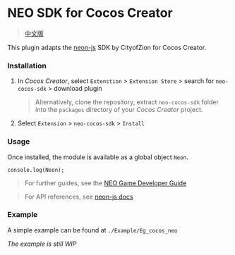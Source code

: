 # NEO SDK for Cocos Creator 

> [中文版](README-CN.md)

This plugin adapts the [neon-js](https://github.com/CityOfZion/neon-js) SDK by CityofZion for Cocos Creator. 

### Installation

1. In *Cocos Creator*, select `Extenstion` > `Extension Store` > search for `neo-cocos-sdk` > download plugin
   
   > Alternatively, clone the repository, extract `neo-cocos-sdk` folder into the `packages` directory of your *Cocos Creator* project.

2. Select `Extension` > `neo-cocos-sdk` > `Install`

### Usage

Once installed, the module is available as a global object `Neon`.

```
console.log(Neon);
```

> For further guides, see the [NEO Game Developer Guide](https://github.com/neo-ngd/NEO.Game-Developer-Guide)

> For API references, see [neon-js docs](https://cityofzion.io/neon-js/docs/en/api/index.html)

### Example

A simple example can be found at `./Example/Eg_cocos_neo` 

*The example is still WIP*
